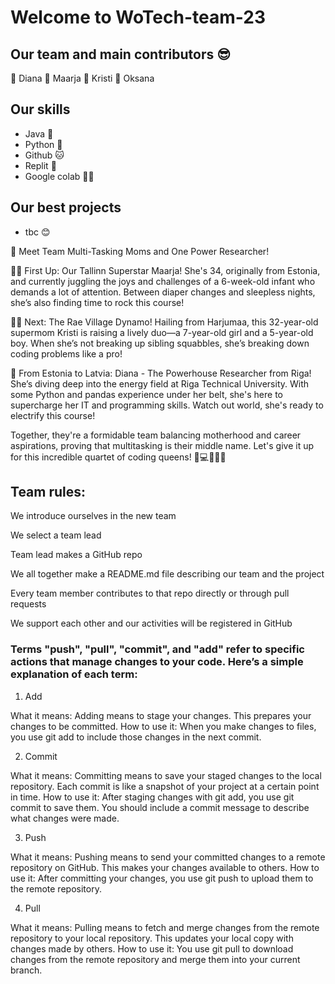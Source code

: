 # Welcome to WoTech-team-23

## Our team and main contributors 😎
🌸 Diana
🌸 Maarja
🌸 Kristi
🌸 Oksana

## Our skills
- Java 🌟
- Python 🐍
- Github 🐱
- Replit 🦎
- Google colab 👯‍♀️
## Our best projects
- tbc 😊

👶 Meet Team Multi-Tasking Moms and One Power Researcher!

👩‍🍼 First Up: Our Tallinn Superstar Maarja! She's 34, originally from Estonia, and currently juggling the joys and challenges of a 6-week-old infant who demands a lot of attention. Between diaper changes and sleepless nights, she’s also finding time to rock this course!

👧👦 Next: The Rae Village Dynamo! Hailing from Harjumaa, this 32-year-old supermom Kristi is raising a lively duo—a 7-year-old girl and a 5-year-old boy. When she’s not breaking up sibling squabbles, she’s breaking down coding problems like a pro!

🔋 From Estonia to Latvia: Diana - The Powerhouse Researcher from Riga! She’s diving deep into the energy field at Riga Technical University. With some Python and pandas experience under her belt, she's here to supercharge her IT and programming skills. Watch out world, she's ready to electrify this course!

Together, they're a formidable team balancing motherhood and career aspirations, proving that multitasking is their middle name. Let's give it up for this incredible quartet of coding queens! 🎉💻👩‍👧‍👦

## Team rules:

We introduce ourselves in the new team

We select a team lead

Team lead makes a GitHub repo

We all together make a README.md file describing our team and the project

Every team member contributes to that repo directly or through pull requests

We support each other and our activities will be registered in GitHub

### Terms "push", "pull", "commit", and "add" refer to specific actions that manage changes to your code. Here’s a simple explanation of each term:

1. Add
   
What it means: Adding means to stage your changes. This prepares your changes to be committed.
How to use it: When you make changes to files, you use git add to include those changes in the next commit.

2. Commit

What it means: Committing means to save your staged changes to the local repository. Each commit is like a snapshot of your project at a certain point in time.
How to use it: After staging changes with git add, you use git commit to save them. You should include a commit message to describe what changes were made.

3. Push

What it means: Pushing means to send your committed changes to a remote repository on GitHub. This makes your changes available to others.
How to use it: After committing your changes, you use git push to upload them to the remote repository.

4. Pull

What it means: Pulling means to fetch and merge changes from the remote repository to your local repository. This updates your local copy with changes made by others.
How to use it: You use git pull to download changes from the remote repository and merge them into your current branch.
